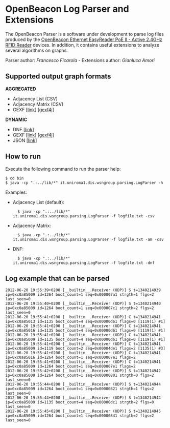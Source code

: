 OpenBeacon Log Parser and Extensions
=======================================

The OpenBeacon Parser is a software under development to parse log files produced by the [OpenBeacon Ethernet EasyReader PoE II - Active 2.4GHz RFID Reader](http://www.openbeacon.org/OpenBeacon_Ethernet_EasyReader_PoE_II_-_Active_2.4GHz_RFID_Reader) devices. In addition, it contains useful extensions to analyze several algorithms on graphs.

Parser author: *Francesco Ficarola* - Extensions author: *Gianluca Amori*


Supported output graph formats
------------------------------

**AGGREGATED**

* Adjacency List (CSV)
* Adjacency Matrix (CSV)
* GEXF [[link](http://gexf.net/format/)] [[gexf4j](https://github.com/francesco-ficarola/gexf4j)]

**DYNAMIC**

* DNF [[link](https://github.com/francesco-ficarola/dnf)]
* GEXF [[link](http://gexf.net/format/)] [[gexf4j](https://github.com/francesco-ficarola/gexf4j)]
* JSON [[link](http://www.json.org/)]


How to run
----------

Execute the following command to run the parser help:

	$ cd bin
	$ java -cp ".:../lib/*" it.uniroma1.dis.wsngroup.parsing.LogParser -h

Examples:

* Adjacency List (default):

		$ java -cp ".:../lib/*" it.uniroma1.dis.wsngroup.parsing.LogParser -f logfile.txt -csv

* Adjacency Matrix:

		$ java -cp ".:../lib/*" it.uniroma1.dis.wsngroup.parsing.LogParser -f logfile.txt -am -csv

* DNF:

		$ java -cp ".:../lib/*" it.uniroma1.dis.wsngroup.parsing.LogParser -f logfile.txt -dnf


Log example that can be parsed
------------------------------

	2012-06-20 19:55:39+0200 [__builtin__.Receiver (UDP)] S t=1340214939 ip=0xc0a85009 id=1264 boot_count=1 seq=0x000007a1 strgth=1 flgs=2 last_seen=0 
	2012-06-20 19:55:40+0200 [__builtin__.Receiver (UDP)] S t=1340214940 ip=0xc0a85009 id=1264 boot_count=1 seq=0x000007c1 strgth=2 flgs=2 last_seen=0
	2012-06-20 19:55:41+0200 [__builtin__.Receiver (UDP)] C t=1340214941 ip=0xc0a85013 id=1135 boot_count=4 seq=0x00000d61 flags=0 [1119(1) #1]
	2012-06-20 19:55:41+0200 [__builtin__.Receiver (UDP)] C t=1340214941 ip=0xc0a85016 id=1135 boot_count=4 seq=0x00000d61 flags=0 [1119(1) #1]
	2012-06-20 19:55:41+0200 [__builtin__.Receiver (UDP)] C t=1340214941 ip=0xc0a85009 id=1135 boot_count=4 seq=0x00000d61 flags=0 [1119(1) #1]
	2012-06-20 19:55:41+0200 [__builtin__.Receiver (UDP)] C t=1340214941 ip=0xc0a85009 id=1119 boot_count=2 seq=0x00004de1 flags=2 [1135(1) #3]
	2012-06-20 19:55:41+0200 [__builtin__.Receiver (UDP)] C t=1340214941 ip=0xc0a85016 id=1264 boot_count=1 seq=0x000007e1 flags=2
	2012-06-20 19:55:41+0200 [__builtin__.Receiver (UDP)] C t=1340214941 ip=0xc0a85009 id=1264 boot_count=1 seq=0x000007e1 flags=2
	2012-06-20 19:55:42+0200 [__builtin__.Receiver (UDP)] S t=1340214942 ip=0xc0a85009 id=1264 boot_count=1 seq=0x00000801 strgth=0 flgs=2 last_seen=0 
	2012-06-20 19:55:44+0200 [__builtin__.Receiver (UDP)] S t=1340214944 ip=0xc0a85009 id=1264 boot_count=1 seq=0x00000821 strgth=1 flgs=2 last_seen=0 
	2012-06-20 19:55:44+0200 [__builtin__.Receiver (UDP)] S t=1340214944 ip=0xc0a85009 id=1135 boot_count=4 seq=0x00000dc1 strgth=2 flgs=0 last_seen=0 
	2012-06-20 19:55:45+0200 [__builtin__.Receiver (UDP)] S t=1340214945 ip=0xc0a85009 id=1264 boot_count=1 seq=0x00000841 strgth=2 flgs=2 last_seen=0 

